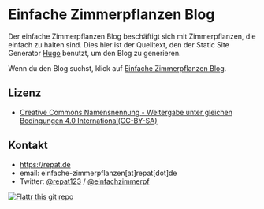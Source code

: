 # Einfache Zimmerpflanzen Blog
Der einfache Zimmerpflanzen Blog beschäftigt sich mit Zimmerpflanzen, die einfach zu halten sind.
Dies hier ist der Quelltext, den der Static Site Generator [Hugo](https://gohugo.io) benutzt, um den Blog zu generieren.

Wenn du den Blog suchst, klick auf [Einfache Zimmerpflanzen Blog](https://einfache-zimmerpflanzen.de).

## Lizenz
* [Creative Commons Namensnennung - Weitergabe unter gleichen Bedingungen 4.0 International(CC-BY-SA)](http://creativecommons.org/licenses/by-sa/4.0/deed.de "CC-BY-SA")

## Kontakt
* https://repat.de
* email: einfache-zimmerpflanzen[at]repat[dot]de
* Twitter: [@repat123](https://twitter.com/repat123 "repat123 on twitter") / [@einfachzimmerpf](https://twitter.com/einfachzimmerpf "einfache zimmerpflanzen on twitter")

[![Flattr this git repo](http://api.flattr.com/button/flattr-badge-large.png)](https://flattr.com/submit/auto?user_id=repat&url=https://github.com/repat/einfache-zimmerpflanzen&title=einfache-zimmerpflanzen&language=&tags=github&category=software)
